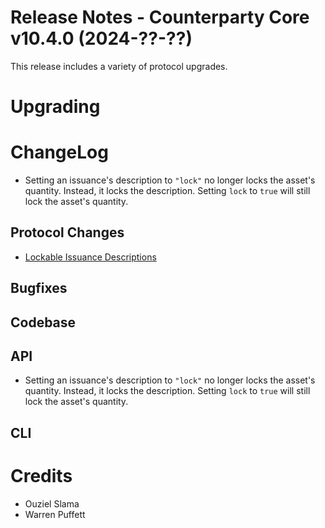 # Release Notes - Counterparty Core v10.4.0 (2024-??-??)

This release includes a variety of protocol upgrades.

# Upgrading

# ChangeLog

* Setting an issuance's description to `"lock"` no longer locks the asset's quantity.
  Instead, it locks the description. Setting `lock` to `true` will still lock the asset's quantity.

## Protocol Changes

* [Lockable Issuance Descriptions](https://github.com/CounterpartyXCP/counterparty-core/pull/2153)

## Bugfixes

## Codebase

## API

* Setting an issuance's description to `"lock"` no longer locks the asset's quantity.
  Instead, it locks the description. Setting `lock` to `true` will still lock the asset's quantity.

## CLI

# Credits

* Ouziel Slama
* Warren Puffett
